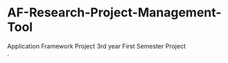 # AF-Research-Project-Management-Tool
Application Framework Project 3rd year First Semester Project   
.